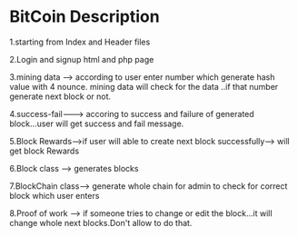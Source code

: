 # BitCoin Description

1.starting from Index and Header files


2.Login and signup html and php page


3.mining data --> according to user enter number which generate hash value with 4 nounce.
                  mining data will check for the data ..if that number generate next block or not.
                  
                  
4.success-fail---> accoring to success and failure of generated block...user will get success and fail message.


5.Block Rewards-->if user will able to create next block successfully--> will get block Rewards 


6.Block class --> generates blocks


7.BlockChain class--> generate whole chain for admin to check for correct block which user enters


8.Proof of work --> if someone tries to change or edit the block...it will change whole next blocks.Don't allow to do that.
